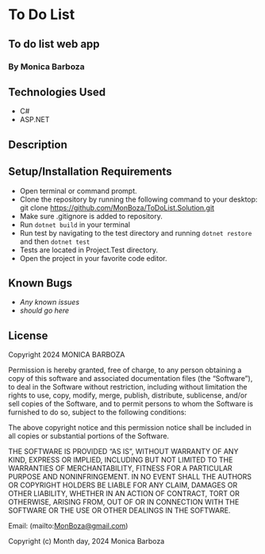 # To Do List

## To do list web app

### By Monica Barboza

## Technologies Used

* C#
* ASP.NET

## Description

## Setup/Installation Requirements

* Open terminal or command prompt.
* Clone the repository by running the following command to your desktop: git clone <https://github.com/MonBoza/ToDoList.Solution.git>
* Make sure .gitignore is added to repository.
* Run `dotnet build` in your terminal
* Run test by navigating to the test directory and running `dotnet restore` and then `dotnet test`
* Tests are located in Project.Test directory.
* Open the project in your favorite code editor.

## Known Bugs

* _Any known issues_
* _should go here_

## License

Copyright 2024 MONICA BARBOZA

Permission is hereby granted, free of charge, to any person obtaining a copy of this software and associated documentation files (the “Software”), to deal in the Software without restriction, including without limitation the rights to use, copy, modify, merge, publish, distribute, sublicense, and/or sell copies of the Software, and to permit persons to whom the Software is furnished to do so, subject to the following conditions:

The above copyright notice and this permission notice shall be included in all copies or substantial portions of the Software.

THE SOFTWARE IS PROVIDED “AS IS”, WITHOUT WARRANTY OF ANY KIND, EXPRESS OR IMPLIED, INCLUDING BUT NOT LIMITED TO THE WARRANTIES OF MERCHANTABILITY, FITNESS FOR A PARTICULAR PURPOSE AND NONINFRINGEMENT. IN NO EVENT SHALL THE AUTHORS OR COPYRIGHT HOLDERS BE LIABLE FOR ANY CLAIM, DAMAGES OR OTHER LIABILITY, WHETHER IN AN ACTION OF CONTRACT, TORT OR OTHERWISE, ARISING FROM, OUT OF OR IN CONNECTION WITH THE SOFTWARE OR THE USE OR OTHER DEALINGS IN THE SOFTWARE.

Email: (mailto:<MonBoza@gmail.com>)

Copyright (c) Month day, 2024 Monica Barboza
